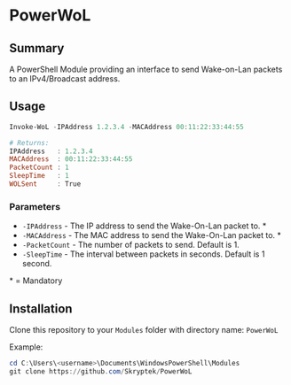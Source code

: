 # PowerWoL

## Summary
A PowerShell Module providing an interface to send Wake-on-Lan packets to an IPv4/Broadcast address.

## Usage
```PowerShell
Invoke-WoL -IPAddress 1.2.3.4 -MACAddress 00:11:22:33:44:55

# Returns:
IPAddress   : 1.2.3.4
MACAddress  : 00:11:22:33:44:55
PacketCount : 1
SleepTime   : 1
WOLSent     : True
```

### Parameters
- `-IPAddress` - The IP address to send the Wake-On-Lan packet to. *
- `-MACAddress` - The MAC address to send the Wake-On-Lan packet to. *
- `-PacketCount` - The number of packets to send. Default is 1.
- `-SleepTime` - The interval between packets in seconds. Default is 1 second.

\* = Mandatory

## Installation
Clone this repository to your `Modules` folder with directory name: `PowerWoL`

Example:
```PowerShell
cd C:\Users\<username>\Documents\WindowsPowerShell\Modules
git clone https://github.com/Skryptek/PowerWoL
```